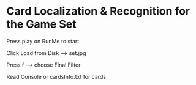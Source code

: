 # Card Localization & Recognition for the Game Set
Press play on RunMe to start

Click Load from Disk --> set.jpg

Press f --> choose Final Filter

Read Console or cardsInfo.txt for cards
